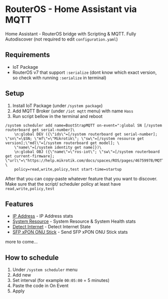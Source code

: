 # RouterOS - Home Assistant via MQTT

Home Assistant - RouterOS bridge with Scripting &amp; MQTT. Fully Autodiscover (not required to edit `configuration.yaml`)

## Requirements

- IoT Package
- RouterOS v7 that support `:serialize` (dont know which exact version, so check with running `:serialize` in terminal)

## Setup

1. Install IoT Package (under `/system package`)
2. Add MQTT Broker (under `/iot mqtt` menu) with name `Hass`
3. Run script bellow in the terminal and reboot

```rsc
/system scheduler add name=BootStrapMQTT on-event=":global SN [/system routerboard get serial-number]\
    \n:global DEV ({\"ids\"=[/system routerboard get serial-number]; \"sn\"=\$SN; \"mf\"=\"Mikrotik\"; \"sw\"=[/system resource get version];\"mdl\"=[/system routerboard get model]; \
    \"name\"=[/system identity get name]})\
    \n:global OBJ ({\"name\"=\"ros-iot\"; \"sw\"=[/system routerboard get current-firmware]; \"url\"=\"https://help.mikrotik.com/docs/spaces/ROS/pages/46759978/MQTT\"})" \
    policy=read,write,policy,test start-time=startup
```

After that you can copy-paste whatever feature that you want to discover.
Make sure that the script/ scheduler policy at least have `read,write,policy,test`

## Features

- [IP Address](/ip-address.md) - IP Address stats
- [System Resource](/system-resource.md) - System Resource & System Health stats
- [Detect Internet](/detect-internet.md) - Detect Internet State
- [SFP xPON ONU Stick](/sfp-pon.md) - Send SFP xPON ONU Stick stats

more to come...

## How to schedule

1. Under `/system scheduler` menu
2. Add new
3. Set interval (for example `00:05:00` = 5 minutes)
4. Paste the code in On Event
5. Apply
